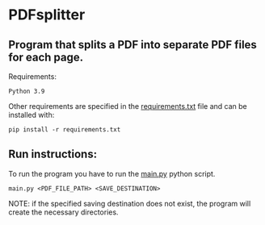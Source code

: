 # PDFsplitter

## Program that splits a PDF into separate PDF files for each page.

Requirements:

```
Python 3.9
```
Other requirements are specified in the [requirements.txt](requirements.txt) file and can be installed with:
```
pip install -r requirements.txt
```

## Run instructions:
To run the program you have to run the [main.py](main.py) python script.
```
main.py <PDF_FILE_PATH> <SAVE_DESTINATION>
```
NOTE: if the specified saving destination does not exist, the program will create the necessary directories.
